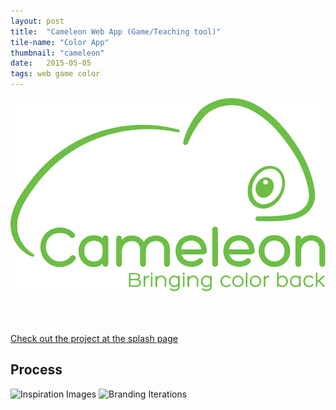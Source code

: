 ```yaml
---
layout: post
title:  "Cameleon Web App (Game/Teaching tool)"
tile-name: "Color App"
thumbnail: "cameleon"
date:   2015-05-05
tags: web game color
---
```


<!--branding process-->
<!--process not already on splash page-->
<div class="grid-x align-center">
  <div class="image-container cell small-8 medium-6"><img src="../img/cameleon/logo.svg" alt="Cameleon Logo"/></div>
</div>

<div class="grid-x grid-padding-x" style="margin-top:4rem;">
  <div class="cell">
    <a target="_blank" href="http://naher94.github.io/cameleon">
      <div class="camleon-button content-button"> Check out the project at the splash page</div>
    </a>
  </div>
</div>

## Process

<div class="image-container"><img src="../img/cameleon/inspiration.png" alt="Inspiration Images" />
<img src="../img/cameleon/branding.png" alt="Branding Iterations" /></div>
